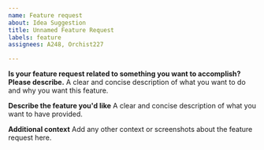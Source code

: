 ```yaml
---
name: Feature request
about: Idea Suggestion
title: Unnamed Feature Request
labels: feature
assignees: A248, Orchist227

---
```


**Is your feature request related to something you want to accomplish? Please describe.**
A clear and concise description of what you want to do and why you want this feature.

**Describe the feature you'd like**
A clear and concise description of what you want to have provided.

**Additional context**
Add any other context or screenshots about the feature request here.
